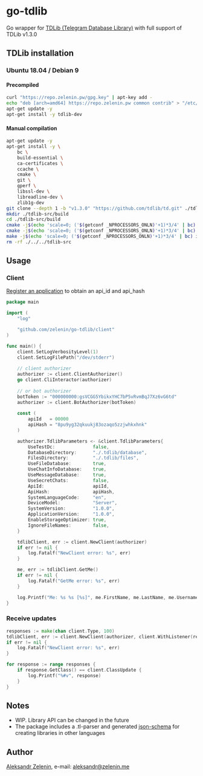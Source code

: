 # go-tdlib

Go wrapper for [TDLib (Telegram Database Library)](https://github.com/tdlib/td) with full support of TDLib v1.3.0

## TDLib installation

### Ubuntu 18.04 / Debian 9

#### Precompiled

```bash
curl "https://repo.zelenin.pw/gpg.key" | apt-key add -
echo "deb [arch=amd64] https://repo.zelenin.pw common contrib" > "/etc/apt/sources.list.d/tdlib.list"
apt-get update -y
apt-get install -y tdlib-dev
```

#### Manual compilation

```bash
apt-get update -y
apt-get install -y \
    bc \
    build-essential \
    ca-certificates \
    ccache \
    cmake \
    git \
    gperf \
    libssl-dev \
    libreadline-dev \
    zlib1g-dev
git clone --depth 1 -b "v1.3.0" "https://github.com/tdlib/td.git" ./tdlib-src
mkdir ./tdlib-src/build
cd ./tdlib-src/build
cmake -j$(echo 'scale=0; ('$(getconf _NPROCESSORS_ONLN)'+1)*3/4' | bc) -DCMAKE_BUILD_TYPE=Release ..
cmake -j$(echo 'scale=0; ('$(getconf _NPROCESSORS_ONLN)'+1)*3/4' | bc) --build .
make -j$(echo 'scale=0; ('$(getconf _NPROCESSORS_ONLN)'+1)*3/4' | bc) install
rm -rf ./../../tdlib-src
```

## Usage

### Client

[Register an application](https://my.telegram.org/apps) to obtain an api_id and api_hash 

```go
package main

import (
    "log"

    "github.com/zelenin/go-tdlib/client"
)

func main() {
    client.SetLogVerbosityLevel(1)
    client.SetLogFilePath("/dev/stderr")
    
    // client authorizer
    authorizer := client.ClientAuthorizer()
    go client.CliInteractor(authorizer)
    
    // or bot authorizer
    botToken := "000000000:gsVCGG5YbikxYHC7bP5vRvmBqJ7Xz6vG6td"
    authorizer := client.BotAuthorizer(botToken)
    
    const (
        apiId   = 00000
        apiHash = "8pu9yg32qkuukj83ozaqo5zzjwhkxhnk"
    )

    authorizer.TdlibParameters <- &client.TdlibParameters{
        UseTestDc:              false,
        DatabaseDirectory:      "./.tdlib/database",
        FilesDirectory:         "./.tdlib/files",
        UseFileDatabase:        true,
        UseChatInfoDatabase:    true,
        UseMessageDatabase:     true,
        UseSecretChats:         false,
        ApiId:                  apiId,
        ApiHash:                apiHash,
        SystemLanguageCode:     "en",
        DeviceModel:            "Server",
        SystemVersion:          "1.0.0",
        ApplicationVersion:     "1.0.0",
        EnableStorageOptimizer: true,
        IgnoreFileNames:        false,
    }

    tdlibClient, err := client.NewClient(authorizer)
    if err != nil {
        log.Fatalf("NewClient error: %s", err)
    }

    me, err := tdlibClient.GetMe()
    if err != nil {
        log.Fatalf("GetMe error: %s", err)
    }

    log.Printf("Me: %s %s [%s]", me.FirstName, me.LastName, me.Username)
}

```

### Receive updates

```go
responses := make(chan client.Type, 100)
tdlibClient, err := client.NewClient(authorizer, client.WithListener(responses))
if err != nil {
    log.Fatalf("NewClient error: %s", err)
}

for response := range responses {
    if response.GetClass() == client.ClassUpdate {
        log.Printf("%#v", response)
    }
}
```

## Notes

* WIP. Library API can be changed in the future
* The package includes a .tl-parser and generated [json-schema](https://github.com/zelenin/go-tdlib/tree/master/data) for creating libraries in other languages

## Author

[Aleksandr Zelenin](https://github.com/zelenin/), e-mail: [aleksandr@zelenin.me](mailto:aleksandr@zelenin.me)

